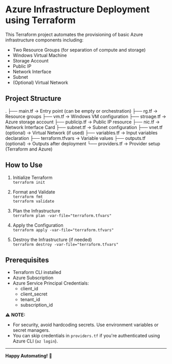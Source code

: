 # Azure Infrastructure Deployment using Terraform

This Terraform project automates the provisioning of basic Azure infrastructure components including:

- Two Resource Groups (for separation of compute and storage)
- Windows Virtual Machine
- Storage Account
- Public IP
- Network Interface
- Subnet
- (Optional) Virtual Network

## Project Structure

.
├── main.tf               → Entry point (can be empty or orchestration)
├── rg.tf                 → Resource groups
├── vm.tf                 → Windows VM configuration
├── stroage.tf            → Azure storage account
├── publicip.tf           → Public IP resource
├── nic.tf                → Network Interface Card
├── subnet.tf             → Subnet configuration
├── vnet.tf (optional)    → Virtual Network (if used)
├── variables.tf          → Input variables declaration
├── terraform.tfvars      → Variable values
├── outputs.tf (optional) → Outputs after deployment
└── providers.tf          → Provider setup (Terraform and Azure)

## How to Use

1. Initialize Terraform  
   `terraform init`

2. Format and Validate  
   `terraform fmt`  
   `terraform validate`

3. Plan the Infrastructure  
   `terraform plan -var-file="terraform.tfvars"`

4. Apply the Configuration  
   `terraform apply -var-file="terraform.tfvars"`

5. Destroy the Infrastructure (if needed)  
   `terraform destroy -var-file="terraform.tfvars"`

## Prerequisites

- Terraform CLI installed
- Azure Subscription
- Azure Service Principal Credentials:
  - client_id
  - client_secret
  - tenant_id
  - subscription_id

⚠️ **NOTE:**  
- For security, avoid hardcoding secrets. Use environment variables or secret managers.  
- You can skip credentials in `providers.tf` if you're authenticated using Azure CLI (`az login`).

---

**Happy Automating!** 🚀
